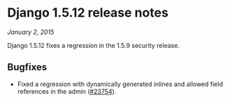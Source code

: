 # Django 1.5.12 release notes

*January 2, 2015*

Django 1.5.12 fixes a regression in the 1.5.9 security release.

## Bugfixes

* Fixed a regression with dynamically generated inlines and allowed field
  references in the admin
  ([#23754](https://code.djangoproject.com/ticket/23754)).
